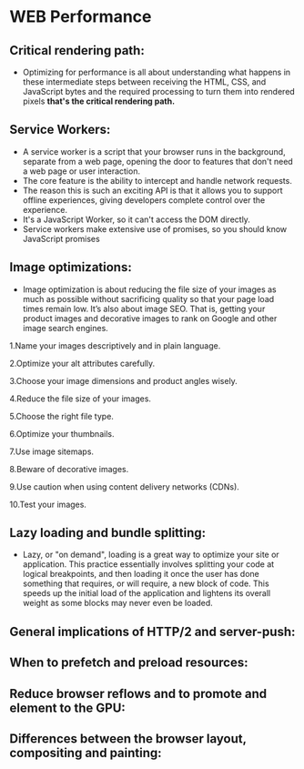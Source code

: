 # WEB Performance
## Critical rendering path:
* Optimizing for performance is all about understanding what happens in these intermediate steps between receiving the HTML, CSS, and JavaScript bytes and the required processing to turn them into rendered pixels **that's the critical rendering path.**
## Service Workers:
* A service worker is a script that your browser runs in the background, separate from a web page, opening the door to features that don't need a web page or user interaction. 
* The core feature is the ability to intercept and handle network requests.
* The reason this is such an exciting API is that it allows you to support offline experiences, giving developers complete control over the experience.
* It's a JavaScript Worker, so it can't access the DOM directly.
* Service workers make extensive use of promises, so you should know JavaScript promises
## Image optimizations:
* Image optimization is about reducing the file size of your images as much as possible without sacrificing quality so that your page load times remain low. It’s also about image SEO. That is, getting your product images and decorative images to rank on Google and other image search engines.

1.Name your images descriptively and in plain language.

2.Optimize your alt attributes carefully.

3.Choose your image dimensions and product angles wisely.

4.Reduce the file size of your images.

5.Choose the right file type.

6.Optimize your thumbnails.

7.Use image sitemaps.

8.Beware of decorative images.

9.Use caution when using content delivery networks (CDNs).

10.Test your images.

## Lazy loading and bundle splitting:
* Lazy, or "on demand", loading is a great way to optimize your site or application. This practice essentially involves splitting your code at logical breakpoints, and then loading it once the user has done something that requires, or will require, a new block of code. This speeds up the initial load of the application and lightens its overall weight as some blocks may never even be loaded.
## General implications of HTTP/2 and server-push:
## When to prefetch and preload resources:
## Reduce browser reflows and to promote and element to the GPU:
## Differences between the browser layout, compositing and painting:

